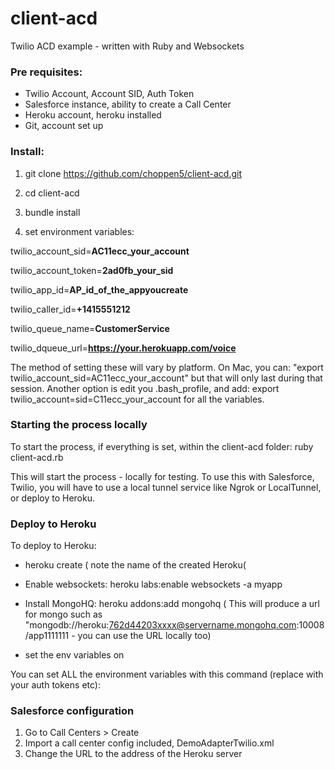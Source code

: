 client-acd
==========

Twilio ACD example - written with Ruby and Websockets

### Pre requisites:
- Twilio Account, Account SID, Auth Token
- Salesforce instance, ability to create a Call Center
- Heroku account, heroku installed
- Git, account set up

### Install:

1. git clone https://github.com/choppen5/client-acd.git
2. cd client-acd 

4. bundle install

5. set environment variables:

twilio_account_sid=**AC11ecc_your_account**

twilio_account_token=**2ad0fb_your_sid**

twilio_app_id=**AP_id_of_the_appyoucreate**

twilio_caller_id=**+1415551212** 

twilio_queue_name=**CustomerService**

twilio_dqueue_url=**https://your.herokuapp.com/voice**


The method of setting these will vary by platform.  On Mac, you can: "export twilio_account_sid=AC11ecc_your_account" but that will only last during that session. Another option is edit you .bash_profile, and add:  export twilio_account=sid=C11ecc_your_account for all the variables.

### Starting the process locally

To start the process, if everything is set, within the client-acd folder:
ruby client-acd.rb 

This will start the process - locally for testing. To use this with Salesforce, Twilio, you will have to use a local tunnel service like Ngrok or LocalTunnel, or deploy to Heroku.

### Deploy to Heroku
To deploy to Heroku:

- heroku create 
( note the name of the created Heroku(

-  Enable websockets:
 heroku labs:enable websockets -a myapp
 
- Install MongoHQ:
 heroku addons:add mongohq
 ( This will produce a url for mongo such as "mongodb://heroku:762d44203xxxx@servername.mongohq.com:10008/app1111111 - you can use the URL locally too)
 
 
 - set the env variables on 

You can set ALL the environment variables with this command (replace with your auth tokens etc):
	


### Salesforce configuration
1. Go to Call Centers >  Create
2. Import a call center config included, DemoAdapterTwilio.xml
3. Change the URL to the address of the Heroku server



